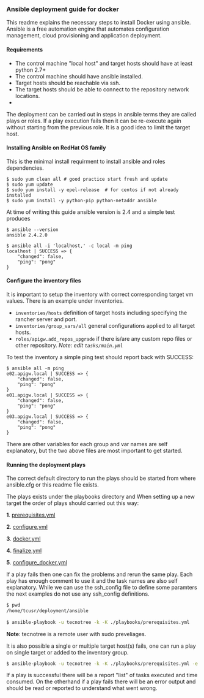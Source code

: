 ### Ansible deployment guide for docker

This readme explains the necessary steps to install Docker using ansible. Ansible is a free automation engine that
automates configuration management, cloud provisioning and application deployment.

#### Requirements

* The control machine "local host" and target hosts should have at least python 2.7+
* The control machine should have ansible installed.
* Target hosts should be reachable via ssh.
* The target hosts should be able to connect to the repository network locations.
* 

The deployment can be carried out in steps in ansible terms they are called plays or roles. If a play execution fails 
then it can be re-execute again without starting from the previous role. It is a good idea to limit the target host. 


#### Installing Ansible on RedHat OS family 
This is the minimal install requirment to install ansible and roles dependencies.

    $ sudo yum clean all # good practice start fresh and update
    $ sudo yum update
    $ sudo yum install -y epel-release  # for centos if not already installed
    $ sudo yum install -y python-pip python-netaddr ansible
    
At time of writing this guide ansible version is 2.4 and a simple test produces

    $ ansible --version
    ansible 2.4.2.0
    
    $ ansible all -i 'localhost,' -c local -m ping
    localhost | SUCCESS => {
        "changed": false, 
        "ping": "pong"
    }

#### Configure the inventory files
It is important to setup the inventory with correct corresponding target vm values. There is an example under inventories.

- `inventories/hosts` definition of target hosts including specifying the rancher server and port. 
- `inventories/group_vars/all` general configurations applied to all target hosts.
- `roles/apigw.add_repos_upgrade` if there is/are any custom repo files or other repository. *Note: edit `tasks/main.yml`*

To test the inventory a simple ping test should report back with SUCCESS:

    $ ansible all -m ping
    e02.apigw.local | SUCCESS => {
        "changed": false,
        "ping": "pong"
    }
    e01.apigw.local | SUCCESS => {
        "changed": false,
        "ping": "pong"
    }
    e03.apigw.local | SUCCESS => {
        "changed": false,
        "ping": "pong"
    }

There are other variables for each group and var names are self explanatory, but the two above files are most important to get 
started. 

#### Running the deployment plays

The correct default directory to run the plays should be started from where ansible.cfg or this readme file exists.
  
The plays exists under the playbooks directory and When setting up a new target the order of plays should carried out this way:  

**1**. [prerequisites.yml](./playbooks/prerequisites.yml)

**2**. [configure.yml](./playbooks/configure.yml)

**3**. [docker.yml](./playbooks/docker.yml)

**4**. [finalize.yml](./playbooks/finalize.yml)

**5**. [configure_docker.yml](./playbooks/configure_proxy.yml)


If a play fails then one can fix the problems and rerun the same play. Each play has enough comment to use it and the task
names are also self explanatory. While we can use the ssh_config file to define some paramters the next examples do not
use any ssh_config definitions.  


```bash
$ pwd
/home/tcusr/deployment/ansible
 
$ ansible-playbook -u tecnotree -k -K ./playbooks/prerequisites.yml
```

**Note**: tecnotree is a remote user with sudo preveliages.

It is also possible a single or multiple target host(s) fails, one can run a play on single target or added to the
inventory group.

```bash
$ ansible-playbook -u tecnotree -k -K ./playbooks/prerequisites.yml -e target_hosts=vm1
```

If a play is successful there will be a report "list" of tasks executed and time consumed. On the otherhand if a play fails
there will be an error output and should be read or reported to understand what went wrong.
